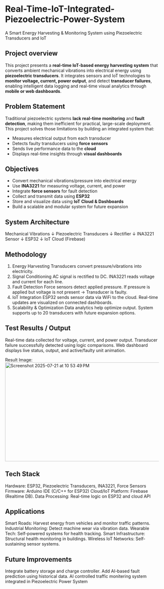 # Real-Time-IoT-Integrated-Piezoelectric-Power-System
 A Smart Energy Harvesting &amp; Monitoring System using Piezoelectric Transducers and IoT


## Project overview

This project presents a **real-time IoT-based energy harvesting system** that converts ambient mechanical vibrations into electrical energy using **piezoelectric transducers**. It integrates sensors and IoT technologies to **monitor voltage, current, power output**, and detect **transducer failures**, enabling intelligent data logging and real-time visual analytics through **mobile or web dashboards**.


##  Problem Statement

Traditional piezoelectric systems **lack real-time monitoring** and **fault detection**, making them inefficient for practical, large-scale deployment. This project solves those limitations by building an integrated system that:

- Measures electrical output from each transducer
- Detects faulty transducers using **force sensors**
- Sends live performance data to the **cloud**
- Displays real-time insights through **visual dashboards**


##  Objectives

- Convert mechanical vibrations/pressure into electrical energy
- Use **INA3221** for measuring voltage, current, and power
- Integrate **force sensors** for fault detection
- Collect and transmit data using **ESP32**
- Store and visualize data using **IoT Cloud & Dashboards**
- Build a scalable and modular system for future expansion


##  System Architecture

Mechanical Vibrations
        ↓
Piezoelectric Transducers
        ↓
     Rectifier
        ↓
    INA3221 Sensor
        ↓
       ESP32
        ↓
   IoT Cloud (Firebase)

## Methodology
1.	Energy Harvesting
	Transducers convert pressure/vibrations into electricity.
2.	Signal Conditioning
	AC signal is rectified to DC.
 INA3221 reads voltage and current for each line.
3.	Fault Detection
 Force sensors detect applied pressure.
	If pressure is applied but voltage is not present → Transducer is faulty.
4.	IoT Integration
 ESP32 sends sensor data via WiFi to the cloud.
 Real-time updates are visualized on connected dashboards.
5.	Scalability & Optimization
	Data analytics help optimize output.
	System supports up to 20 transducers with future expansion options.

## Test Results / Output
Real-time data collected for voltage, current, and power output.
Transducer failure successfully detected using logic comparisons.
Web dashboard displays live status, output, and active/faulty unit animation.

Result Image:
<img width="524" height="324" alt="Screenshot 2025-07-21 at 10 53 49 PM" src="https://github.com/user-attachments/assets/b3724c7d-753d-4aff-984d-21b58de4a364" />
 
## Tech Stack
Hardware: ESP32, Piezoelectric Transducers, INA3221, Force Sensors
Firmware: Arduino IDE (C/C++ for ESP32)
Cloud/IoT Platform: Firebase (Realtime DB).
Data Processing: Real-time logic on ESP32 and cloud API

## Applications
Smart Roads: Harvest energy from vehicles and monitor traffic patterns.
Industrial Monitoring: Detect machine wear via vibration data.
Wearable Tech: Self-powered systems for health tracking.
Smart Infrastructure: Structural health monitoring in buildings.
Wireless IoT Networks: Self-sustaining sensor systems.

## Future Improvements
Integrate battery storage and charge controller.
Add AI-based fault prediction using historical data.
AI controlled traffic monitering system integrated in Piezoelectric Power System

        
